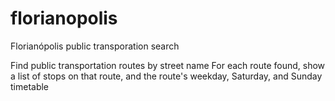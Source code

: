 florianopolis
=============

Florianópolis public transporation search

Find public transportation routes by street name
For each route found, show a list of stops on that route, and the route's weekday, Saturday, and Sunday timetable
